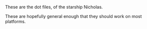These are the dot files, of the starship Nicholas.

These are hopefully general enough that they should work on most platforms.
